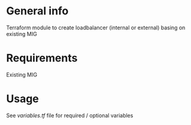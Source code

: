 # General info

Terraform module to create loadbalancer (internal or external) basing on existing MIG

# Requirements

Existing MIG

# Usage

See *variables.tf* file for required / optional variables
